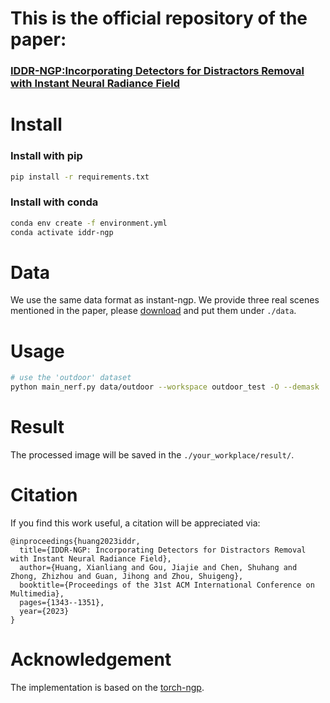 # This is the official repository of the paper:
### [IDDR-NGP:Incorporating Detectors for Distractors Removal with Instant Neural Radiance Field](https://dl.acm.org/doi/pdf/10.1145/3581783.3612045)


# Install
### Install with pip
```bash
pip install -r requirements.txt
```

### Install with conda
```bash
conda env create -f environment.yml
conda activate iddr-ngp
```

# Data 

We use the same data format as instant-ngp. We provide three real scenes mentioned in the paper, please [download](https://drive.google.com/drive/folders/1DyvVdxdTYa_2920bq5HrYLDHb3IfKQ3A?usp=drive_link)  and put them under `./data`.

# Usage
```bash
# use the 'outdoor' dataset
python main_nerf.py data/outdoor --workspace outdoor_test -O --demask
```

# Result
The processed image will be saved in the `./your_workplace/result/`.

# Citation

If you find this work useful, a citation will be appreciated via:
```
@inproceedings{huang2023iddr,
  title={IDDR-NGP: Incorporating Detectors for Distractors Removal with Instant Neural Radiance Field},
  author={Huang, Xianliang and Gou, Jiajie and Chen, Shuhang and Zhong, Zhizhou and Guan, Jihong and Zhou, Shuigeng},
  booktitle={Proceedings of the 31st ACM International Conference on Multimedia},
  pages={1343--1351},
  year={2023}
}
```

# Acknowledgement
The implementation is based on the [torch-ngp](https://github.com/ashawkey/torch-ngp).

